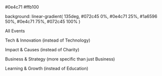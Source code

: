 #0e4c71
#ffb100



background: linear-gradient(
    135deg,
    #072c45 0%,
    #0e4c71 25%,
    #1a6596 50%,
    #0e4c71 75%,
    #072c45 100%
)

All Events

Tech & Innovation (instead of Technology)

Impact & Causes (instead of Charity)

Business & Strategy (more specific than just Business)

Learning & Growth (instead of Education)
